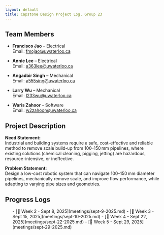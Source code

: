 ```yaml
---
layout: default
title: Capstone Design Project Log, Group 23
---
```


## Team Members

- **Francisco Jao** – Electrical  
  Email: fmojao@uwaterloo.ca

- **Annie Lee** – Electrical  
  Email: a363lee@uwaterloo.ca

- **Angadbir Singh** – Mechanical  
  Email: a555sing@uwaterloo.ca

- **Larry Wu** – Mechanical  
  Email: l233wu@uwaterloo.ca

- **Waris Zahoor** – Software  
  Email: w2zahoor@uwaterloo.ca

## Project Description

**Need Statement:**  
Industrial and building systems require a safe, cost-effective and reliable method to remove scale build-up from 100–150 mm pipelines, where existing solutions (chemical cleaning, pigging, jetting) are hazardous, resource-intensive, or ineffective.

**Problem Statement:**  
Design a low-cost robotic system that can navigate 100–150 mm diameter pipelines, mechanically remove scale, and improve flow performance, while adapting to varying pipe sizes and geometries.

## Progress Logs

<ul class="progress-logs">
  - [📅 Week 2 - Sept 8, 2025](meetings/sept-9-2025.md)
  - [📅 Week 3 - Sept 15, 2025](meetings/sept-10-2025.md)
  - [📅 Week 4 - Sept 22, 2025](meetings/sept-22-2025.md)
  - [📅 Week 5 - Sept 29, 2025](meetings/sept-29-2025.md)
</ul>
